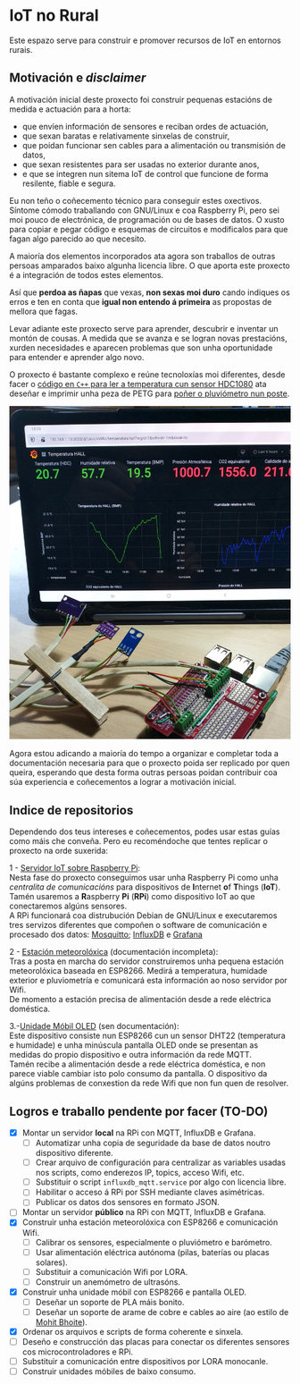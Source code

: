 # IoT no Rural

Este espazo serve para construir e promover recursos de IoT en entornos rurais.

## Motivación e _disclaimer_

A motivación inicial deste proxecto foi construir pequenas estacións de medida e actuación para a horta:

+ que envíen información de sensores e reciban ordes de actuación,
+ que sexan baratas e relativamente sinxelas de construir,
+ que poidan funcionar sen cables para a alimentación ou transmisión de datos,
+ que sexan resistentes para ser usadas no exterior durante anos,
+ e que se integren nun sitema IoT de control que funcione de forma resilente, fiable e segura.

Eu non teño o coñecemento técnico para conseguir estes oxectivos. Síntome cómodo traballando con GNU/Linux e coa Raspberry Pi, pero sei moi pouco de electrónica, de programación ou de bases de datos. O xusto para copiar e pegar código e esquemas de circuitos e modificalos para que fagan algo parecido ao que necesito.

A maioría dos elementos incorporados ata agora son traballos de outras persoas amparados baixo algunha licencia libre. O que aporta este proxecto é a integración de todos estes elementos.

Así que __perdoa as ñapas__ que vexas, __non sexas moi duro__ cando indiques os erros e ten en conta que __igual non entendo á primeira__ as propostas de mellora que fagas.

Levar adiante este proxecto serve para aprender, descubrir e inventar un montón de cousas. A medida que se avanza e se logran novas prestacións, xurden necesidades e aparecen problemas que son unha oportunidade para entender e aprender algo novo.

O proxecto é bastante complexo e reúne tecnoloxías moi diferentes, desde facer o [código en `C++` para ler a temperatura cun sensor HDC1080](https://github.com/pintafontes/Servidor-Raspberry/blob/master/sensors/HDC1080_mqtt.py) ata deseñar e imprimir unha peza de PETG para [poñer o pluviómetro nun poste](https://github.com/pintafontes/Estacion-Meteoroloxica).

![Raspberry PI, sensores e Grafana](imaxes/raspberry-sensors-and-grafana.jpg)

Agora estou adicando a maioría do tempo a organizar e completar toda a documentación necesaria para que o proxecto poida ser replicado por quen queira, esperando que desta forma outras persoas poidan contribuir coa súa experiencia e coñecementos a lograr a motivación inicial.

## Indice de repositorios

Dependendo dos teus intereses e coñecementos, podes usar estas guías como máis che conveña. Pero eu recoméndoche que tentes replicar o proxecto na orde suxerida:

1 - [Servidor IoT sobre Raspberry Pi](https://github.com/pintafontes/Servidor-Raspberry):<br/>
Nesta fase do proxecto conseguimos usar unha Raspberry Pi como unha _centralita de comunicacións_ para dispositivos de **I**nternet **o**f **T**hings (**IoT**). Tamén usaremos a **R**aspberry **Pi** (**RPi**) como dispositivo IoT ao que conectaremos algúns sensores. </br>
A RPi funcionará coa distrubución Debian de GNU/Linux e executaremos tres servizos diferentes que compoñen o software de comunicación e procesado dos datos: [Mosquitto](https://mosquitto.org/); [InfluxDB](https://www.influxdata.com/products/influxdb/) e [Grafana](https://grafana.com/)

2 - [Estación meteorolóxica](https://github.com/pintafontes/Estacion-Meteoroloxica) (documentación incompleta):</br>
Tras a posta en marcha do servidor construiremos unha pequena estación meteorolóxica baseada en ESP8266. Medirá a temperatura, humidade exterior e pluviometría e comunicará esta información ao noso servidor por Wifi.</br>
De momento a estación precisa de alimentación desde a rede eléctrica doméstica.

3.-[Unidade Móbil OLED](https://github.com/pintafontes/Unidade-Mobil-OLED) (sen documentación):</br>
Este dispositivo consiste nun ESP8266 cun un sensor DHT22 (temperatura e humidade) e unha minúscula pantalla OLED onde se presentan as medidas do propio dispositivo e outra información da rede MQTT.</br>
Tamén recibe a alimentación desde a rede eléctrica doméstica, e non parece viable cambiar isto polo consumo da pantalla. O dispositivo da algúns problemas de conxestion da rede Wifi que non fun quen de resolver.

## Logros e traballo pendente por facer (TO-DO)
- [x] Montar un servidor **local** na RPi con MQTT, InfluxDB e Grafana.
  - [ ] Automatizar unha copia de seguridade da base de datos noutro dispositivo diferente.
  - [ ] Crear arquivo de configuración para centralizar as variables usadas nos scripts, como enderezos IP, topics, acceso Wifi, etc.
  - [ ] Substituir o script `influxdb_mqtt.service` por algo con licencia libre.
  - [ ] Habilitar o acceso á RPi por SSH mediante claves asimétricas.
  - [ ] Publicar os datos dos sensores en formato JSON.
- [ ] Montar un servidor **público** na RPi con MQTT, InfluxDB e Grafana.
- [x] Construir unha estación meteorolóxica con ESP8266 e comunicación Wifi.
    - [ ] Calibrar os sensores, especialmente o pluviómetro e barómetro.
    - [ ] Usar alimentación eléctrica autónoma (pilas, baterías ou placas solares).
    - [ ] Substituir a comunicación Wifi por LORA.
    - [ ] Construir un anemómetro de ultrasóns.
- [x] Construir unha unidade móbil con ESP8266 e pantalla OLED.
    - [ ] Deseñar un soporte de PLA máis bonito.
    - [ ] Deseñar un soporte de arame de cobre e cables ao aire (ao estilo de [Mohit Bhoite](https://www.bhoite.com/sculptures/oled-terminal/)).
- [x] Ordenar os arquivos e scripts de forma coherente e sinxela.
- [ ] Deseño e construcción das placas para conectar os diferentes sensores cos microcontroladores e RPi.
- [ ] Substituir a comunicación entre dispositivos por LORA monocanle.
- [ ] Construir unidades móbiles de baixo consumo.
